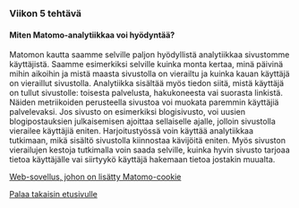 ### Viikon 5 tehtävä
#### Miten Matomo-analytiikkaa voi hyödyntää?

Matomon kautta saamme selville paljon hyödyllistä analytiikkaa sivustomme käyttäjistä. Saamme esimerkiksi selville kuinka monta kertaa, minä päivinä mihin aikoihin ja mistä maasta sivustolla on vierailtu ja kuinka kauan käyttäjä on vieraillut sivustolla. Analytiikka sisältää myös tiedon siitä, mistä käyttäjä on tullut sivustolle: toisesta palvelusta, hakukoneesta vai suorasta linkistä.  Näiden metriikoiden perusteella sivustoa voi muokata paremmin käyttäjiä palvelevaksi. Jos sivusto on esimerkiksi blogisivusto, voi uusien blogipostauksien julkaisemisen ajoittaa sellaiselle ajalle, jolloin sivustolla vierailee käyttäjiä eniten.
Harjoitustyössä voin käyttää analytiikkaa tutkimaan, mikä sisältö sivustolla kiinnostaa kävijöitä eniten. Myös sivuston vierailujen kestoja tutkimalla voin saada selville, kuinka hyvin sivusto tarjoaa tietoa käyttäjälle vai siirtyykö käyttäjä hakemaan tietoa jostakin muualta.

[Web-sovellus, johon on lisätty Matomo-cookie](vko5/index.html)

[Palaa takaisin etusivulle](index.md)